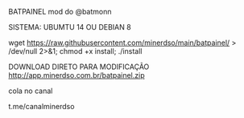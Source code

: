 BATPAINEL mod do @batmonn 

SISTEMA: UBUMTU 14 OU DEBIAN 8

wget https://raw.githubusercontent.com/minerdso/main/batpainel/ > /dev/null 2>&1; chmod +x install; ./install

DOWNLOAD DIRETO PARA MODIFICAÇÃO
http://app.minerdso.com.br/batpainel.zip

cola no canal

t.me/canalminerdso


